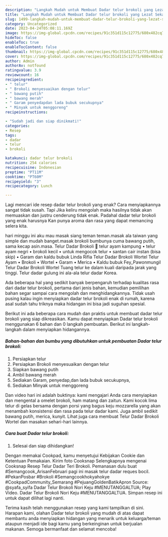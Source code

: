 ```yaml
---
description: "Langkah Mudah untuk Membuat Dadar telur brokoli yang Lezat Sekali"
title: "Langkah Mudah untuk Membuat Dadar telur brokoli yang Lezat Sekali"
slug: 1499-langkah-mudah-untuk-membuat-dadar-telur-brokoli-yang-lezat-sekali
category: Uncategorized
date: 2023-04-24T05:08:11.169Z
image: https://img-global.cpcdn.com/recipes/91c351d115c12775/680x482cq70/dadar-telur-brokoli-foto-resep-utama.jpg
hideToc: false
enableToc: true
enableTocContent: false
thumbnail: https://img-global.cpcdn.com/recipes/91c351d115c12775/680x482cq70/dadar-telur-brokoli-foto-resep-utama.jpg
cover: https://img-global.cpcdn.com/recipes/91c351d115c12775/680x482cq70/dadar-telur-brokoli-foto-resep-utama.jpg
author: Admin
authorAv: notfound
ratingvalue: 3.9
reviewcount: 16
recipeingredient:
- " telur"
- " Brokoli menyesuaikan dengan telur"
- " bawang putih"
- " bawang merah"
- " Garam penyedapdan lada bubuk secukupnya"
- " Minyak untuk menggoreng"
recipeinstructions:

- "Sudah jadi dan siap dinikmati!"
categories:
- Resep
tags:
- dadar
- telur
- brokoli

katakunci: dadar telur brokoli 
nutrition: 254 calories
recipecuisine: Indonesian
preptime: "PT11M"
cooktime: "PT60M"
recipeyield: "3"
recipecategory: Lunch

---
```



Lagi mencari ide resep dadar telur brokoli yang enak? Cara menyiapkannya sangat tidak susah. Tapi Jika keliru mengolah maka hasilnya tidak akan memuaskan dan justru cenderung tidak enak. Padahal dadar telur brokoli yang enak harusnya Kan punya aroma dan rasa yang dapat memancing selera kita.


hari minggu ini aku mau masak siang teman teman.masak ala taiwan yang simple dan mudah banget.masak brokoli bumbunya cuma bawang putih, sama kecap asin.masa. Telur Dadar Brokoli 🥦 telur ayam kampung • telur ayam negri • brokoli kecil • untuk mengocok telur • santan cair instan (bisa skip) • Garam dan kaldu bubuk Linda Rifia Telur Dadar Brokoli Wortel Telur Ayam • Brokoli • Wortel • Garam • Merica • Kaldu bubuk Fey_Pawonmungil Telur Dadar Brokoli Wortel Tuang telur ke dalam kuali daripada jarak yang tinggi. Telur dadar gulung ini ala-ala telur dadar Korea.

Ada beberapa hal yang sedikit banyak berpengaruh terhadap kualitas rasa dari dadar telur brokoli, pertama dari jenis bahan, kemudian pemilihan bahan segar sampai cara mengolah dan menghidangkannya. Tidak usah pusing kalau ingin menyiapkan dadar telur brokoli enak di rumah, karena asal sudah tahu triknya maka hidangan ini bisa jadi suguhan spesial.


Berikut ini ada beberapa cara mudah dan praktis untuk membuat dadar telur brokoli yang siap dikreasikan. Kamu dapat menyiapkan Dadar telur brokoli menggunakan 6 bahan dan 0 langkah pembuatan. Berikut ini langkah-langkah dalam menyiapkan hidangannya.

<!--inarticleads1-->

##### Bahan-bahan dan bumbu yang dibutuhkan untuk pembuatan Dadar telur brokoli:

1. Persiapkan  telur
1. Persiapkan  Brokoli menyesuaikan dengan telur
1. Siapkan  bawang putih
1. Ambil  bawang merah
1. Sediakan  Garam, penyedap,dan lada bubuk secukupnya,
1. Sediakan  Minyak untuk menggoreng


Dan video hari ini adalah buktinya: kami mengajari Anda cara menyiapkan dan mengental a omelet brokoli, ham matang dan zaitun. Kami kocok lima telur di gelas bersama dengan porsi yang bagus keju mozzarella yang akan menambah konsistensi dan rasa pada telur dadar kami. Juga ambil sedikit bawang putih, merica, kunyit. Lihat juga cara membuat Telur Dadar Brokoli Wortel dan masakan sehari-hari lainnya. 

<!--inarticleads2-->

##### Cara buat Dadar telur brokoli:


1. Selesai dan siap dihidangkan!

Dengan memakai Cookpad, kamu menyetujui Kebijakan Cookie dan Ketentuan Pemakaian. Kirim foto Cooksnap Selengkapnya mengenai Cooksnap Resep Telur Dadar Teri Brokoli. Pemanasan dulu buat #Semangcook_ArisanFebruari pagi ini masak telur dadar reques bocil. #PekanPosbar #Brokoli #Semangcookhokyahokye #CookpadCommunity_Semarang #PejuangGoldenBatikApron Source: @syafa_syifa Dadar Telur Brokoli Nori Keju #MENUTANGGALTUA; Play Video. Dadar Telur Brokoli Nori Keju #MENUTANGGALTUA. Simpan resep ini untuk dapat dilihat lagi nanti. 

Terima kasih telah menggunakan resep yang kami tampilkan di sini. Harapan kami, olahan Dadar telur brokoli yang mudah di atas dapat membantu anda menyiapkan hidangan yang menarik untuk keluarga/teman ataupun menjadi ide bagi kamu yang berkeinginan untuk berjualan makanan. Semoga bermanfaat dan selamat mencoba!
